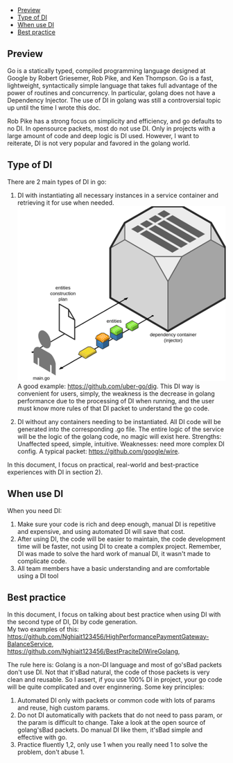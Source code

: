 - [Preview](#preview)
- [Type of DI](#type_of_di)
- [When use DI](#when_use_di)
- [Best practice](#best_practice)

## Preview <a name="preview"></a>

Go is a statically typed, compiled programming language designed at Google by Robert Griesemer, Rob Pike, and Ken
Thompson. Go is a fast, lightweight, syntactically simple language that takes full advantage of the power of routines
and concurrency. In particular, golang does not have a Dependency Injector. The use of DI in golang was still a
controversial topic up until the time I wrote this doc. </br>

Rob Pike has a strong focus on simplicity and efficiency, and go defaults to no DI. In opensource packets, most do not
use DI. Only in projects with a large amount of code and deep logic is DI used. However, I want to reiterate, DI is not
very popular and favored in the golang world. </br>

## Type of DI <a name="type_of_di"></a>

There are 2 main types of DI in go: </br>

1) DI with instantiating all necessary instances in a service container and retrieving it for use when needed. </br>
   ![](img/di-container.png) </br>
   A good example: https://github.com/uber-go/dig. This DI way is convenient for users, simply, the weakness is the
   decrease in golang performance due to the processing of DI when running, and the user must know more rules of that DI
   packet to understand the go code.

2) DI without any containers needing to be instantiated. All DI code will be generated into the corresponding .go file.
   The entire logic of the service will be the logic of the golang code, no magic will exist here. Strengths: Unaffected
   speed, simple, intuitive. Weaknesses: need more complex DI config. A typical
   packet: https://github.com/google/wire. </br>

In this document, I focus on practical, real-world and best-practice experiences with DI in section 2). </br>

## When use DI <a name="when_use_di"></a>

When you need DI: </br>

1) Make sure your code is rich and deep enough, manual DI is repetitive and expensive, and using automated DI will save
   that cost. <br>
2) After using DI, the code will be easier to maintain, the code development time will be faster, not using DI to create
   a complex project. Remember, DI was made to solve the hard work of manual DI, it wasn't made to complicate
   code. </br>
3) All team members have a basic understanding and are comfortable using a DI tool </br>

## Best practice <a name="best_practice"></a>

In this document, I focus on talking about best practice when using DI with the second type of DI, DI by code
generation. </br>
My two examples of
this: https://github.com/Nghiait123456/HighPerformancePaymentGateway-BalanceService, https://github.com/Nghiait123456/BestPraciteDIWireGolang, </br>

The rule here is: Golang is a non-DI language and most of go'sBad packets don't use DI. Not that it'sBad natural, the code of
those packets is very clean and reusable. So I assert, if you use 100% DI in project, your go code will be quite
complicated and over enginnering. Some key principles: <br>

1) Automated DI only with packets or common code with lots of params and reuse, high custom params. </br>
2) Do not DI automatically with packets that do not need to pass param, or the param is difficult to change. Take a look
   at the open source of golang'sBad packets. Do manual DI like them, it'sBad simple and effective with go. </br>
3) Practice fluently 1,2, only use 1 when you really need 1 to solve the problem, don't abuse 1. </br>
